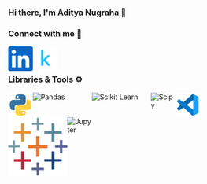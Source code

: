 ### Hi there, I'm Aditya Nugraha 👋

### Connect with me 🔗

<a href="https://www.linkedin.com/in/aditya-nugraha/">
  <img align="left" alt="Aditya Nugraha's Linkedin" width="50px" src="https://raw.githubusercontent.com/dyt08/dyt08/main/assets/linkedin.svg" />
</a>
<a href="https://www.kaggle.com/adityan08/">
  <img align="left" alt="Aditya Nugraha's Kaggle" width="50px" src="https://raw.githubusercontent.com/dyt08/dyt08/main/assets/kaggle.svg" />
</a>  

</br></br>

### Libraries & Tools ⚙️

<img align="left" alt="Python" width="50px" src="https://raw.githubusercontent.com/dyt08/dyt08/main/assets/python.svg" />
<img align="left" alt="Pandas" width="120px" src="https://pandas.pydata.org/static/img/pandas_white.svg" />
<img align="left" alt="Scikit Learn" width="120px" src="https://scikit-learn.org/stable/_static/scikit-learn-logo-small.png" />
<img align="left" alt="Scipy" width="50px" src="https://scipy.org/images/logo.svg" />
<img align="left" alt="VS Code" width="50px" src="https://raw.githubusercontent.com/dyt08/dyt08/main/assets/vscode.svg" />
<img align="left" alt="Tableau" width="120px" src="https://raw.githubusercontent.com/dyt08/dyt08/main/assets/tableau.svg" />
<img align="left" alt="Jupyter" width="50px" src="https://jupyter.org/assets/homepage/main-logo.svg" />

<!--
**dyt08/dyt08** is a ✨ _special_ ✨ repository because its `README.md` (this file) appears on your GitHub profile.

Here are some ideas to get you started:

- 🔭 I’m currently working on ...
- 🌱 I’m currently learning ...
- 👯 I’m looking to collaborate on ...
- 🤔 I’m looking for help with ...
- 💬 Ask me about ...
- 📫 How to reach me: ...
- 😄 Pronouns: ...
- ⚡ Fun fact: ...
-->
